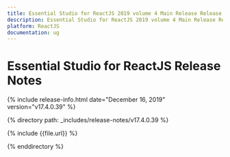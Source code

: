 ```yaml
---
title: Essential Studio for ReactJS 2019 volume 4 Main Release Release Notes  
description: Essential Studio for ReactJS 2019 volume 4 Main Release Release Notes  
platform: ReactJS
documentation: ug
---
```


# Essential Studio for ReactJS  Release Notes  

{% include release-info.html date="December 16, 2019"  version="v17.4.0.39" %} 


{% directory path: _includes/release-notes/v17.4.0.39 %}

{% include {{file.url}} %}

{% enddirectory %}